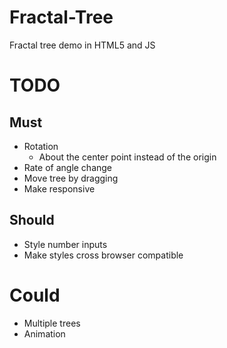 # Fractal-Tree

Fractal tree demo in HTML5 and JS

# TODO

## Must

- Rotation
  - About the center point instead of the origin
- Rate of angle change
- Move tree by dragging
- Make responsive

## Should

- Style number inputs
- Make styles cross browser compatible

# Could

- Multiple trees
- Animation
